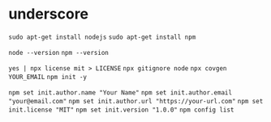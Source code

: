 # underscore

`sudo apt-get install nodejs`
`sudo apt-get install npm`

`node --version`
`npm --version`

`yes | npx license mit > LICENSE`
`npx gitignore node`
`npx covgen YOUR_EMAIL`
`npm init -y`

`npm set init.author.name "Your Name"`
`npm set init.author.email "your@email.com"`
`npm set init.author.url "https://your-url.com"`
`npm set init.license "MIT"`
`npm set init.version "1.0.0"`
`npm config list`


